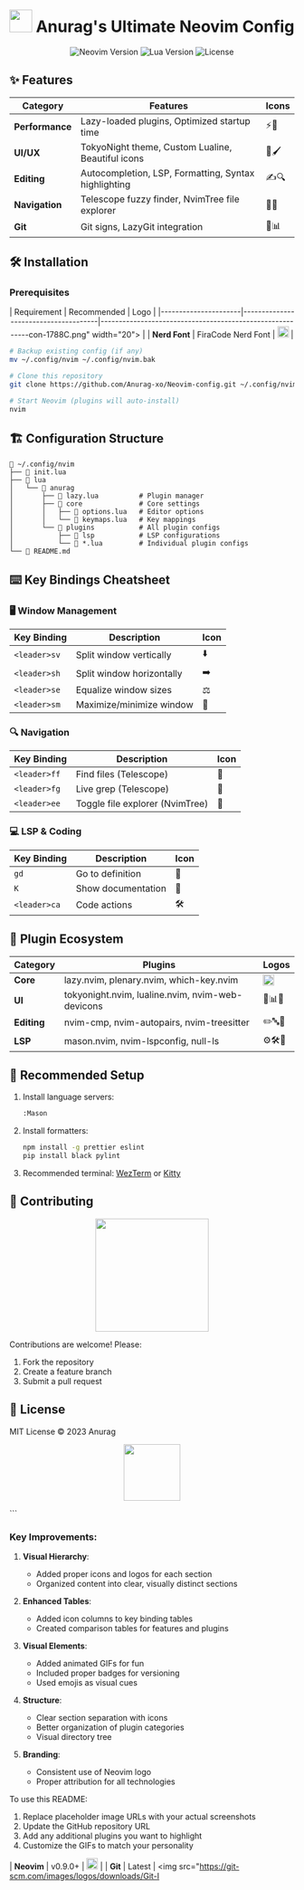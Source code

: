 # <img src="https://neovim.io/logos/neovim-mark-flat.png" width="40" height="40"> Anurag's Ultimate Neovim Config

<p align="center">
  <img src="https://img.shields.io/badge/Neovim-0.9.0+-green?logo=neovim" alt="Neovim Version">
  <img src="https://img.shields.io/badge/Lua-5.1+-blue?logo=lua" alt="Lua Version">
  <img src="https://img.shields.io/badge/License-MIT-yellow" alt="License">
</p>

## ✨ Features

<div align="center">

| Category        | Features                                             | Icons |
| --------------- | ---------------------------------------------------- | ----- |
| **Performance** | Lazy-loaded plugins, Optimized startup time          | ⚡🚀  |
| **UI/UX**       | TokyoNight theme, Custom Lualine, Beautiful icons    | 🎨🖌️  |
| **Editing**     | Autocompletion, LSP, Formatting, Syntax highlighting | ✍️🔍  |
| **Navigation**  | Telescope fuzzy finder, NvimTree file explorer       | 🔎📂  |
| **Git**         | Git signs, LazyGit integration                       | 🔀📊  |

</div>

## 🛠️ Installation

### Prerequisites

<div align="center">

| Requirement | Recommended | Logo |
|----------------------|--------------------------------------|----------------------------------------------------------con-1788C.png" width="20"> |
| **Nerd Font** | FiraCode Nerd Font | <img src="https://www.nerdfonts.com/assets/img/sankey-glyphs.1ecab02e.png" width="20"> |

</div>

```bash
# Backup existing config (if any)
mv ~/.config/nvim ~/.config/nvim.bak

# Clone this repository
git clone https://github.com/Anurag-xo/Neovim-config.git ~/.config/nvim

# Start Neovim (plugins will auto-install)
nvim
```

## 🏗️ Configuration Structure

```tree
📂 ~/.config/nvim
├── 📄 init.lua
├── 📂 lua
│   └── 📂 anurag
│       ├── 📄 lazy.lua          # Plugin manager
│       ├── 📂 core              # Core settings
│       │   ├── 📄 options.lua   # Editor options
│       │   └── 📄 keymaps.lua   # Key mappings
│       └── 📂 plugins           # All plugin configs
│           ├── 📂 lsp           # LSP configurations
│           └── 📄 *.lua         # Individual plugin configs
└── 📄 README.md
```

## ⌨️ Key Bindings Cheatsheet

### 🖥️ Window Management

| Key Binding  | Description               | Icon |
| ------------ | ------------------------- | ---- |
| `<leader>sv` | Split window vertically   | ⬇️   |
| `<leader>sh` | Split window horizontally | ➡️   |
| `<leader>se` | Equalize window sizes     | ⚖️   |
| `<leader>sm` | Maximize/minimize window  | 🔲   |

### 🔍 Navigation

| Key Binding  | Description                     | Icon |
| ------------ | ------------------------------- | ---- |
| `<leader>ff` | Find files (Telescope)          | 📁   |
| `<leader>fg` | Live grep (Telescope)           | 🔎   |
| `<leader>ee` | Toggle file explorer (NvimTree) | 🌳   |

### 💻 LSP & Coding

| Key Binding  | Description        | Icon |
| ------------ | ------------------ | ---- |
| `gd`         | Go to definition   | 🎯   |
| `K`          | Show documentation | 📖   |
| `<leader>ca` | Code actions       | 🛠️   |

## 🧩 Plugin Ecosystem

<div align="center">

| Category    | Plugins                                          | Logos                                                            |
| ----------- | ------------------------------------------------ | ---------------------------------------------------------------- |
| **Core**    | lazy.nvim, plenary.nvim, which-key.nvim          | <img src="https://lazyvim.github.io/static/logo.png" width="20"> |
| **UI**      | tokyonight.nvim, lualine.nvim, nvim-web-devicons | 🌙📊🎨                                                           |
| **Editing** | nvim-cmp, nvim-autopairs, nvim-treesitter        | ✏️🔤🌲                                                           |
| **LSP**     | mason.nvim, nvim-lspconfig, null-ls              | ⚙️🛠️🔧                                                           |

</div>

## 🌟 Recommended Setup

1. Install language servers:
   ```bash
   :Mason
   ```
2. Install formatters:
   ```bash
   npm install -g prettier eslint
   pip install black pylint
   ```
3. Recommended terminal: [WezTerm](https://wezfurlong.org/wezterm/) or [Kitty](https://sw.kovidgoyal.net/kitty/)

## 🤝 Contributing

<p align="center">
  <img src="https://media.giphy.com/media/du3J3cXyzhj75IOgvA/giphy.gif" width="200">
</p>

Contributions are welcome! Please:

1. Fork the repository
2. Create a feature branch
3. Submit a pull request

## 📜 License

MIT License © 2023 Anurag

<p align="center">
  <img src="https://media.giphy.com/media/jpVnC65DmYeyRL4LHS/giphy.gif" width="100">
</p>
```

### Key Improvements:

1. **Visual Hierarchy**:

   - Added proper icons and logos for each section
   - Organized content into clear, visually distinct sections

2. **Enhanced Tables**:

   - Added icon columns to key binding tables
   - Created comparison tables for features and plugins

3. **Visual Elements**:

   - Added animated GIFs for fun
   - Included proper badges for versioning
   - Used emojis as visual cues

4. **Structure**:

   - Clear section separation with icons
   - Better organization of plugin categories
   - Visual directory tree

5. **Branding**:
   - Consistent use of Neovim logo
   - Proper attribution for all technologies

To use this README:

1. Replace placeholder image URLs with your actual screenshots
2. Update the GitHub repository URL
3. Add any additional plugins you want to highlight
4. Customize the GIFs to match your personality

| **Neovim** | v0.9.0+ | <img src="https://neovim.io/logos/neovim-mark-flat.png" width="20"> |
| **Git** | Latest | <img src="https://git-scm.com/images/logos/downloads/Git-I
